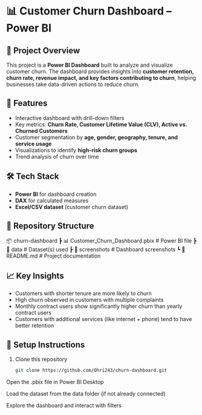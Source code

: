 # 📊 Customer Churn Dashboard – Power BI

## 📌 Project Overview  
This project is a **Power BI Dashboard** built to analyze and visualize customer churn. The dashboard provides insights into **customer retention, churn rate, revenue impact, and key factors contributing to churn**, helping businesses take data-driven actions to reduce churn.  

## 🚀 Features  
- Interactive dashboard with drill-down filters  
- Key metrics: **Churn Rate, Customer Lifetime Value (CLV), Active vs. Churned Customers**  
- Customer segmentation by **age, gender, geography, tenure, and service usage**  
- Visualizations to identify **high-risk churn groups**  
- Trend analysis of churn over time  

## 🛠️ Tech Stack  
- **Power BI** for dashboard creation  
- **DAX** for calculated measures  
- **Excel/CSV dataset** (customer churn dataset)  

## 📂 Repository Structure  
📦 churn-dashboard
┣ 📊 Customer_Churn_Dashboard.pbix # Power BI file
┣ 📁 data # Dataset(s) used
┣ 📁 screenshots # Dashboard screenshots
┗ 📄 README.md # Project documentation

## 📈 Key Insights  
- Customers with shorter tenure are more likely to churn  
- High churn observed in customers with multiple complaints  
- Monthly contract users show significantly higher churn than yearly contract users  
- Customers with additional services (like internet + phone) tend to have better retention  

## 🔧 Setup Instructions  
1. Clone this repository  
   ```bash
   git clone https://github.com/Ohri243/churn-dashboard.git
Open the .pbix file in Power BI Desktop

Load the dataset from the data folder (if not already connected)

Explore the dashboard and interact with filters
